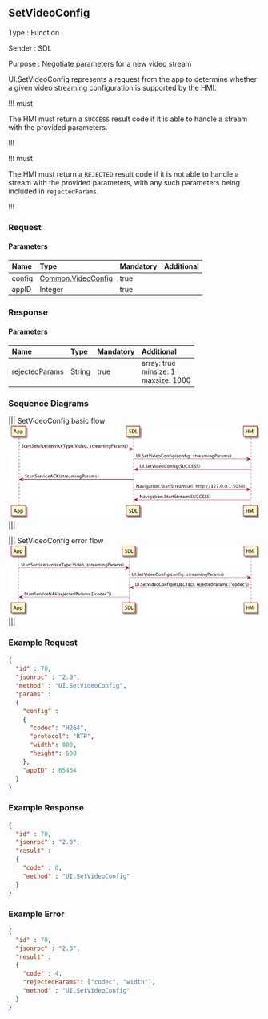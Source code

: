 ## SetVideoConfig

Type
: Function

Sender
: SDL

Purpose
: Negotiate parameters for a new video stream

UI.SetVideoConfig represents a request from the app to determine whether a given video streaming configuration is supported by the HMI.

!!! must

The HMI must return a `SUCCESS` result code if it is able to handle a stream with the provided parameters.

!!!

!!! must

The HMI must return a `REJECTED` result code if it is not able to handle a stream with the provided parameters, with any such parameters being included in `rejectedParams`.

!!!

### Request

#### Parameters

|Name|Type|Mandatory|Additional|
|:---|:---|:--------|:---------|
|config|[Common.VideoConfig](../../common/structs/#videoconfig)|true||
|appID|Integer|true||

### Response

#### Parameters

|Name|Type|Mandatory|Additional|
|:---|:---|:--------|:---------|
|rejectedParams|String|true|array: true<br>minsize: 1<br>maxsize: 1000|

### Sequence Diagrams

|||
SetVideoConfig basic flow
![SetVideoConfig](./assets/SetVideoConfigBasicFlow.png)
|||

|||
SetVideoConfig error flow
![SetVideoConfig](./assets/SetVideoConfigErrorFlow.png)
|||

### Example Request

```json
{
  "id" : 70,
  "jsonrpc" : "2.0",
  "method" : "UI.SetVideoConfig",
  "params" :
  {
    "config" : 
    {
      "codec": "H264",
      "protocol": "RTP",
      "width": 800,
      "height": 600
    },
    "appID" : 65464
  }
}
```

### Example Response

```json
{
  "id" : 70,
  "jsonrpc" : "2.0",
  "result" :
  {
    "code" : 0,
    "method" : "UI.SetVideoConfig"
  }
}
```

### Example Error

```json
{
  "id" : 70,
  "jsonrpc" : "2.0",
  "result" :
  {
    "code" : 4,
    "rejectedParams": ["codec", "width"],
    "method" : "UI.SetVideoConfig"
  }
}
```
